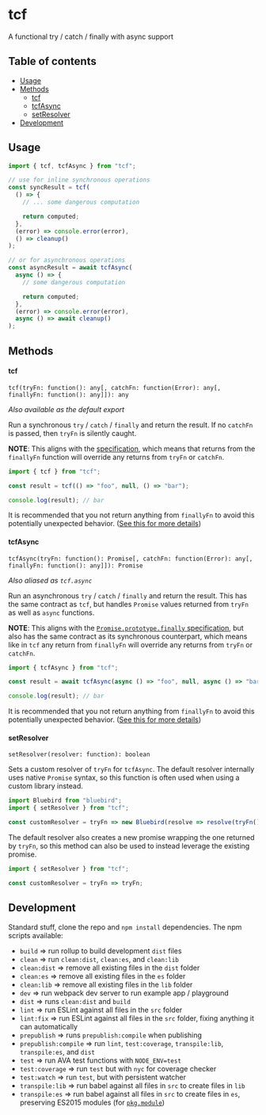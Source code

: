 # tcf

A functional try / catch / finally with async support

## Table of contents

- [Usage](#usage)
- [Methods](#methods)
  - [tcf](#tcf)
  - [tcfAsync](#tcfasync)
  - [setResolver](#setresolver)
- [Development](#development)

## Usage

```javascript
import { tcf, tcfAsync } from "tcf";

// use for inline synchronous operations
const syncResult = tcf(
  () => {
    // ... some dangerous computation

    return computed;
  },
  (error) => console.error(error),
  () => cleanup()
);

// or for asynchronous operations
const asyncResult = await tcfAsync(
  async () => {
    // some dangerous computation

    return computed;
  },
  (error) => console.error(error),
  async () => await cleanup()
);
```

## Methods

#### tcf

`tcf(tryFn: function(): any[, catchFn: function(Error): any[, finallyFn: function(): any]]): any`

_Also available as the default export_

Run a synchronous `try` / `catch` / `finally` and return the result. If no `catchFn` is passed, then `tryFn` is silently caught.

**NOTE**: This aligns with the [specification](https://developer.mozilla.org/en-US/docs/Web/JavaScript/Reference/Statements/try...catch), which means that returns from the `finallyFn` function will override any returns from `tryFn` or `catchFn`.

```javascript
import { tcf } from "tcf";

const result = tcf(() => "foo", null, () => "bar");

console.log(result); // bar
```

It is recommended that you not return anything from `finallyFn` to avoid this potentially unexpected behavior. ([See this for more details](https://developer.mozilla.org/en-US/docs/Web/JavaScript/Reference/Statements/try...catch#The_finally_clause))

#### tcfAsync

`tcfAsync(tryFn: function(): Promise[, catchFn: function(Error): any[, finallyFn: function(): any]]): Promise`

_Also aliased as `tcf.async`_

Run an asynchronous `try` / `catch` / `finally` and return the result. This has the same contract as `tcf`, but handles `Promise` values returned from `tryFn` as well as `async` functions.

**NOTE**: This aligns with the [`Promise.prototype.finally` specification](https://developer.mozilla.org/en-US/docs/Web/JavaScript/Reference/Global_Objects/Promise/finally), but also has the same contract as its synchronous counterpart, which means like in `tcf` any return from `finallyFn` will override any returns from `tryFn` or `catchFn`.

```javascript
import { tcfAsync } from "tcf";

const result = await tcfAsync(async () => "foo", null, async () => "bar");

console.log(result); // bar
```

It is recommended that you not return anything from `finallyFn` to avoid this potentially unexpected behavior. ([See this for more details](https://developer.mozilla.org/en-US/docs/Web/JavaScript/Reference/Statements/try...catch#The_finally_clause))

#### setResolver

`setResolver(resolver: function): boolean`

Sets a custom resolver of `tryFn` for `tcfAsync`. The default resolver internally uses native `Promise` syntax, so this function is often used when using a custom library instead.

```javascript
import Bluebird from "bluebird";
import { setResolver } from "tcf";

const customResolver = tryFn => new Bluebird(resolve => resolve(tryFn()));
```

The default resolver also creates a new promise wrapping the one returned by `tryFn`, so this method can also be used to instead leverage the existing promise.

```javascript
import { setResolver } from "tcf";

const customResolver = tryFn => tryFn;
```

## Development

Standard stuff, clone the repo and `npm install` dependencies. The npm scripts available:

- `build` => run rollup to build development `dist` files
- `clean` => run `clean:dist`, `clean:es`, and `clean:lib`
- `clean:dist` => remove all existing files in the `dist` folder
- `clean:es` => remove all existing files in the `es` folder
- `clean:lib` => remove all existing files in the `lib` folder
- `dev` => run webpack dev server to run example app / playground
- `dist` => runs `clean:dist` and `build`
- `lint` => run ESLint against all files in the `src` folder
- `lint:fix` => run ESLint against all files in the `src` folder, fixing anything it can automatically
- `prepublish` => runs `prepublish:compile` when publishing
- `prepublish:compile` => run `lint`, `test:coverage`, `transpile:lib`, `transpile:es`, and `dist`
- `test` => run AVA test functions with `NODE_ENV=test`
- `test:coverage` => run `test` but with `nyc` for coverage checker
- `test:watch` => run `test`, but with persistent watcher
- `transpile:lib` => run babel against all files in `src` to create files in `lib`
- `transpile:es` => run babel against all files in `src` to create files in `es`, preserving ES2015 modules (for
  [`pkg.module`](https://github.com/rollup/rollup/wiki/pkg.module))
